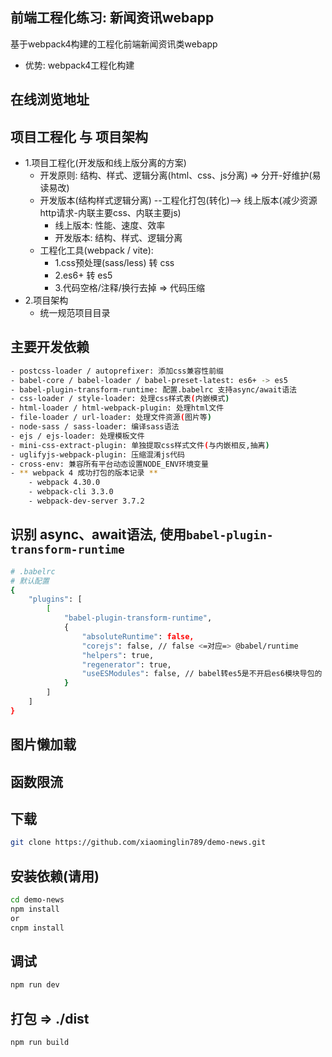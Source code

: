 ## 前端工程化练习: 新闻资讯webapp
基于webpack4构建的工程化前端新闻资讯类webapp
- 优势: webpack4工程化构建





## 在线浏览地址





## 项目工程化 与 项目架构
- 1.项目工程化(开发版和线上版分离的方案)
    + 开发原则: 结构、样式、逻辑分离(html、css、js分离) => 分开-好维护(易读易改)
    + 开发版本(结构样式逻辑分离) --工程化打包(转化)--> 线上版本(减少资源http请求-内联主要css、内联主要js)
        - 线上版本: 性能、速度、效率
        - 开发版本: 结构、样式、逻辑分离
    + 工程化工具(webpack / vite): 
        - 1.css预处理(sass/less) 转 css
        - 2.es6+ 转 es5
        - 3.代码空格/注释/换行去掉 => 代码压缩
- 2.项目架构
    + 统一规范项目目录






## 主要开发依赖
```bash
- postcss-loader / autoprefixer: 添加css兼容性前缀
- babel-core / babel-loader / babel-preset-latest: es6+ -> es5
- babel-plugin-transform-runtime: 配置.babelrc 支持async/await语法
- css-loader / style-loader: 处理css样式表(内嵌模式)
- html-loader / html-webpack-plugin: 处理html文件
- file-loader / url-loader: 处理文件资源(图片等)
- node-sass / sass-loader: 编译sass语法
- ejs / ejs-loader: 处理模板文件
- mini-css-extract-plugin: 单独提取css样式文件(与内嵌相反,抽离)
- uglifyjs-webpack-plugin: 压缩混淆js代码
- cross-env: 兼容所有平台动态设置NODE_ENV环境变量
- ** webpack 4 成功打包的版本记录 **
    - webpack 4.30.0
    - webpack-cli 3.3.0
    - webpack-dev-server 3.7.2
```






## 识别 async、await语法, 使用`babel-plugin-transform-runtime`
```bash
# .babelrc
# 默认配置
{
    "plugins": [
        [
            "babel-plugin-transform-runtime",
            {
                "absoluteRuntime": false,
                "corejs": false, // false <=对应=> @babel/runtime
                "helpers": true,
                "regenerator": true,
                "useESModules": false, // babel转es5是不开启es6模块导包的
            }
        ]
    ]
}
```





## 图片懒加载






## 函数限流






## 下载
```bash
git clone https://github.com/xiaominglin789/demo-news.git
```






## 安装依赖(请用)
```bash
cd demo-news
npm install
or
cnpm install
```






## 调试
```bash
npm run dev
```






## 打包 => ./dist
```bash
npm run build
```
